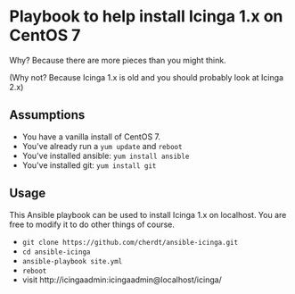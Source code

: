 # Playbook to help install Icinga 1.x on CentOS 7

Why? Because there are more pieces than you might think.

(Why not? Because Icinga 1.x is old and you should probably look at Icinga 2.x)

## Assumptions

* You have a vanilla install of CentOS 7.
* You've already run a `yum update` and `reboot`
* You've installed ansible: `yum install ansible`
* You've installed git: `yum install git`

## Usage

This Ansible playbook can be used to install Icinga 1.x on localhost. You are free to modify it to do other things of course.

* `git clone https://github.com/cherdt/ansible-icinga.git`
* `cd ansible-icinga`
* `ansible-playbook site.yml`
* `reboot`
* visit http://icingaadmin:icingaadmin@localhost/icinga/

